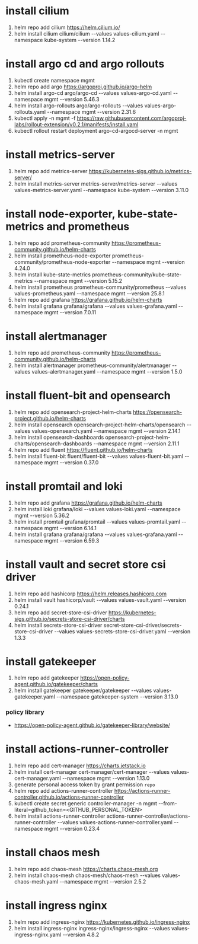 # install cilium
1. helm repo add cilium https://helm.cilium.io/
2. helm install cilium cilium/cilium --values values-cilium.yaml --namespace kube-system --version 1.14.2

# install argo cd and argo rollouts
1. kubectl create namespace mgmt
2. helm repo add argo https://argoproj.github.io/argo-helm
3. helm install argo-cd argo/argo-cd --values values-argo-cd.yaml --namespace mgmt --version 5.46.3
4. helm install argo-rollouts argo/argo-rollouts --values values-argo-rollouts.yaml --namespace mgmt --version 2.31.6
5. kubectl apply -n mgmt -f https://raw.githubusercontent.com/argoproj-labs/rollout-extension/v0.2.1/manifests/install.yaml
6. kubectl rollout restart deployment argo-cd-argocd-server -n mgmt

# install metrics-server
1. helm repo add metrics-server https://kubernetes-sigs.github.io/metrics-server/
2. helm install metrics-server metrics-server/metrics-server --values values-metrics-server.yaml --namespace kube-system --version 3.11.0

# install node-exporter, kube-state-metrics and prometheus
1. helm repo add prometheus-community https://prometheus-community.github.io/helm-charts
2. helm install prometheus-node-exporter prometheus-community/prometheus-node-exporter --namespace mgmt --version 4.24.0
3. helm install kube-state-metrics prometheus-community/kube-state-metrics --namespace mgmt --version 5.15.2
4. helm install prometheus prometheus-community/prometheus --values values-prometheus.yaml --namespace mgmt --version 25.8.1
5. helm repo add grafana https://grafana.github.io/helm-charts
6. helm install grafana grafana/grafana --values values-grafana.yaml --namespace mgmt --version 7.0.11

# install alertmanager
1. helm repo add prometheus-community https://prometheus-community.github.io/helm-charts
2. helm install alertmanager prometheus-community/alertmanager --values values-alertmanager.yaml --namespace mgmt --version 1.5.0

# install fluent-bit and opensearch
1. helm repo add opensearch-project-helm-charts https://opensearch-project.github.io/helm-charts
2. helm install opensearch opensearch-project-helm-charts/opensearch --values values-opensearch.yaml --namespace mgmt --version 2.14.1
3. helm install opensearch-dashboards opensearch-project-helm-charts/opensearch-dashboards --namespace mgmt --version 2.11.1
4. helm repo add fluent https://fluent.github.io/helm-charts
5. helm install fluent-bit fluent/fluent-bit --values values-fluent-bit.yaml --namespace mgmt --version 0.37.0

# install promtail and loki
1. helm repo add grafana https://grafana.github.io/helm-charts
2. helm install loki grafana/loki --values values-loki.yaml --namespace mgmt --version 5.36.2
3. helm install promtail grafana/promtail --values values-promtail.yaml --namespace mgmt --version 6.14.1
4. helm install grafana grafana/grafana --values values-grafana.yaml --namespace mgmt --version 6.59.3

# install vault and secret store csi driver
1. helm repo add hashicorp https://helm.releases.hashicorp.com
2. helm install vault hashicorp/vault --values values-vault.yaml --version 0.24.1
3. helm repo add secret-store-csi-driver https://kubernetes-sigs.github.io/secrets-store-csi-driver/charts
4. helm install secrets-store-csi-driver secret-store-csi-driver/secrets-store-csi-driver --values values-secrets-store-csi-driver.yaml --version 1.3.3

# install gatekeeper
1. helm repo add gatekeeper https://open-policy-agent.github.io/gatekeeper/charts
2. helm install gatekeeper gatekeeper/gatekeeper --values values-gatekeeper.yaml --namespace gatekeeper-system  --version 3.13.0
### policy library
- https://open-policy-agent.github.io/gatekeeper-library/website/

# install actions-runner-controller
1. helm repo add cert-manager https://charts.jetstack.io
2. helm install cert-manager cert-manager/cert-manager --values values-cert-manager.yaml --namespace mgmt --version 1.13.0
3. generate personal access token by grant permission `repo`
4. helm repo add actions-runner-controller https://actions-runner-controller.github.io/actions-runner-controller
5. kubectl create secret generic controller-manager -n mgmt --from-literal=github_token=<GITHUB_PERSONAL_TOKEN>
6. helm install actions-runner-controller actions-runner-controller/actions-runner-controller --values values-actions-runner-controller.yaml --namespace mgmt --version 0.23.4

# install chaos mesh
1. helm repo add chaos-mesh https://charts.chaos-mesh.org
2. helm install chaos-mesh chaos-mesh/chaos-mesh --values values-chaos-mesh.yaml --namespace mgmt --version 2.5.2

# install ingress nginx
1. helm repo add ingress-nginx https://kubernetes.github.io/ingress-nginx
2. helm install ingress-nginx ingress-nginx/ingress-nginx --values values-ingress-nginx.yaml --version 4.8.2
